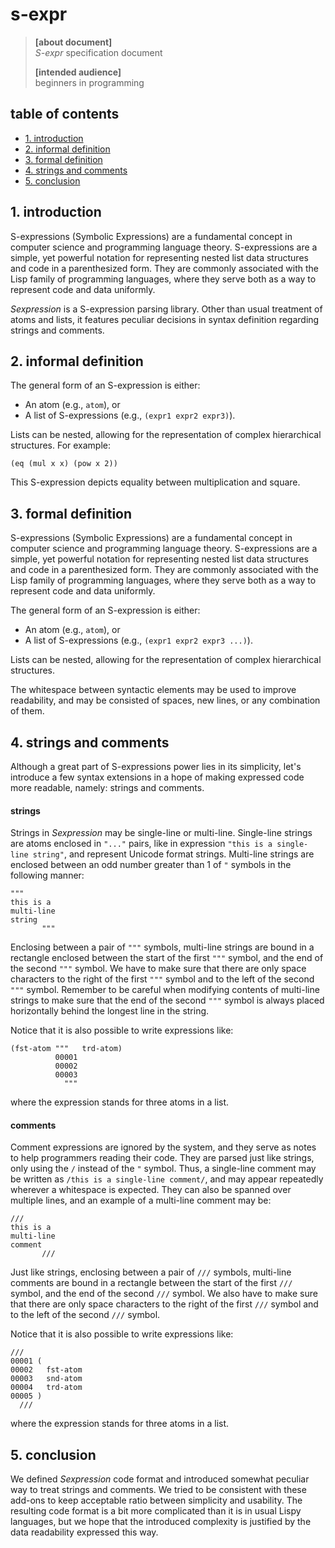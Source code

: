 # s-expr

> **[about document]**  
> *S-expr* specification document
>
> **[intended audience]**  
> beginners in programming

## table of contents

- [1. introduction](#1-introduction)  
- [2. informal definition](#2-informal-definition)  
- [3. formal definition](#3-formal-definition)  
- [4. strings and comments](#4-strings-and-comments)
- [5. conclusion](#5-conclusion)  

## 1. introduction

S-expressions (Symbolic Expressions) are a fundamental concept in computer science and programming language theory. S-expressions are a simple, yet powerful notation for representing nested list data structures and code in a parenthesized form. They are commonly associated with the Lisp family of programming languages, where they serve both as a way to represent code and data uniformly.

*Sexpression* is a S-expression parsing library. Other than usual treatment of atoms and lists, it features peculiar decisions in syntax definition regarding strings and comments.

## 2. informal definition

The general form of an S-expression is either:

- An atom (e.g., `atom`), or
- A list of S-expressions (e.g., `(expr1 expr2 expr3)`).

Lists can be nested, allowing for the representation of complex hierarchical structures. For example:

`(eq (mul x x) (pow x 2))`

This S-expression depicts equality between multiplication and square.

## 3. formal definition

S-expressions (Symbolic Expressions) are a fundamental concept in computer science and programming language theory. S-expressions are a simple, yet powerful notation for representing nested list data structures and code in a parenthesized form. They are commonly associated with the Lisp family of programming languages, where they serve both as a way to represent code and data uniformly.

The general form of an S-expression is either:

- An atom (e.g., `atom`), or
- A list of S-expressions (e.g., `(expr1 expr2 expr3 ...)`).

Lists can be nested, allowing for the representation of complex hierarchical structures.

The whitespace between syntactic elements may be used to improve readability, and may be consisted of spaces, new lines, or any combination of them.

## 4. strings and comments

Although a great part of S-expressions power lies in its simplicity, let's introduce a few syntax extensions in a hope of making expressed code more readable, namely: strings and comments.

#### strings

Strings in *Sexpression* may be single-line or multi-line. Single-line strings are atoms enclosed in `"..."` pairs, like in expression `"this is a single-line string"`, and represent Unicode format strings. Multi-line strings are enclosed between an odd number greater than 1 of `"` symbols in the following manner:

```
"""
this is a
multi-line
string
       """
```

Enclosing between a pair of `"""` symbols, multi-line strings are bound in a rectangle enclosed between the start of the first `"""` symbol, and the end of the second `"""` symbol. We have to make sure that there are only space characters to the right of the first `"""` symbol and to the left of the second `"""` symbol. Remember to be careful when modifying contents of multi-line strings to make sure that the end of the second `"""` symbol is always placed horizontally behind the longest line in the string.

Notice that it is also possible to write expressions like:

```
(fst-atom """   trd-atom)
          00001
          00002
          00003
            """
```

where the expression stands for three atoms in a list.

#### comments

Comment expressions are ignored by the system, and they serve as notes to help programmers reading their code. They are parsed just like strings, only using the `/` instead of the `"` symbol. Thus, a single-line comment may be written as `/this is a single-line comment/`, and may appear repeatedly wherever a whitespace is expected. They can also be spanned over multiple lines, and an example of a multi-line comment may be:

```
///
this is a
multi-line
comment
       ///
```

Just like strings, enclosing between a pair of `///` symbols, multi-line comments are bound in a rectangle between the start of the first `///` symbol, and the end of the second `///` symbol. We also have to make sure that there are only space characters to the right of the first `///` symbol and to the left of the second `///` symbol.

Notice that it is also possible to write expressions like:

```
///
00001 (
00002   fst-atom
00003   snd-atom
00004   trd-atom
00005 )
  ///
```

where the expression stands for three atoms in a list.

## 5. conclusion

We defined *Sexpression* code format and introduced somewhat peculiar way to treat strings and comments. We tried to be consistent with these add-ons to keep acceptable ratio between simplicity and usability. The resulting code format is a bit more complicated than it is in usual Lispy languages, but we hope that the introduced complexity is justified by the data readability expressed this way.

